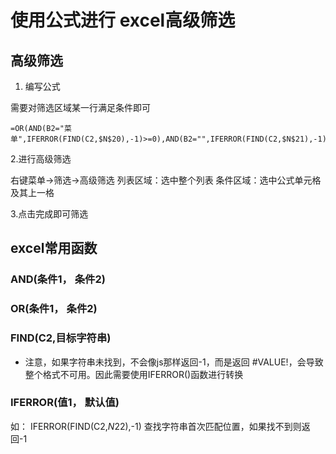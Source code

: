 # 使用公式进行 excel高级筛选

## 高级筛选
1. 编写公式

需要对筛选区域某一行满足条件即可

```
=OR(AND(B2="菜单",IFERROR(FIND(C2,$N$20),-1)>=0),AND(B2="",IFERROR(FIND(C2,$N$21),-1)>=0),AND(B2="",IFERROR(FIND(C2,$N$22),-1)>=0))
```

2.进行高级筛选

右键菜单->筛选->高级筛选
列表区域：选中整个列表
条件区域：选中公式单元格及其上一格

3.点击完成即可筛选

## excel常用函数
### AND(条件1， 条件2)
### OR(条件1， 条件2)
### FIND(C2,目标字符串)
* 注意，如果字符串未找到，不会像js那样返回-1，而是返回 #VALUE!，会导致整个格式不可用。因此需要使用IFERROR()函数进行转换
  
### IFERROR(值1， 默认值)
如：
IFERROR(FIND(C2,$N$22),-1)
查找字符串首次匹配位置，如果找不到则返回-1


